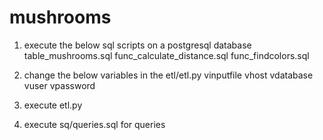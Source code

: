 # mushrooms
1. execute the below sql scripts on a postgresql database
table_mushrooms.sql
func_calculate_distance.sql
func_findcolors.sql

2. change the below variables in the etl/etl.py
vinputfile
vhost 
vdatabase
vuser
vpassword

3. execute etl.py

4. execute sq/queries.sql for queries